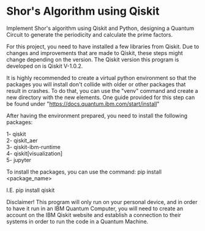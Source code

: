 # Shor's Algorithm using Qiskit
Implement Shor's algorithm using Qiskit and Python, designing a Quantum Circuit to generate the periodicity and calculate the prime factors.

For this project, you need to have installed a few libraries from Qiskit. Due to changes and improvements that are made to Qiskit, these steps might change depending on the version. The Qiskit version this program is developed on is Qiskit V-1.0.2.

It is highly recommended to create a virtual python environment so that the packages you will install don't collide with older or other packages that result in crashes. To do that, you can use the "venv" command and create a new directory with the new elements. One guide provided for this step can be found under "https://docs.quantum.ibm.com/start/install"

After having the environment prepared, you need to install the following packages:<br>

1- qiskit <br>
2- qiskit_aer <br>
3- qiskit-ibm-runtime <br>
4- qiskit[visualization] <br>
5- jupyter <br>

To install the packages, you can use the command:
pip install <package_name>

I.E. pip install qiskit

Disclaimer!
This program will only run on your personal device, and in order to have it run in an IBM Quantum Computer, you will need to create an account on the IBM Qiskit website and establish a connection to their systems in order to run the code in a Quantum Machine.